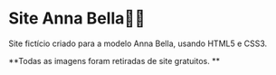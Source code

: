 # Site Anna Bella:blonde_woman:

Site fictício criado para a modelo Anna Bella, usando HTML5 e CSS3.

**Todas as imagens foram retiradas de site gratuitos. **
